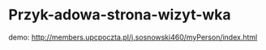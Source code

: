 # Przyk-adowa-strona-wizyt-wka
demo: http://members.upcpoczta.pl/j.sosnowski460/myPerson/index.html
